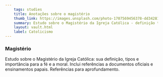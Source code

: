 ```yaml
---
    tags: studies
    title: Anotações sobre o magistério
    thumb_link: https://images.unsplash.com/photo-1707569456378-dd342812d543
    summary: Estudo sobre o Magistério da Igreja Católica - definição tipos e importância para a fé e a moral. Inclui referências a documentos oficiais e ensinamentos papais. Referências para aprofundamento.
    layout: vault.html
    label: Catolicismo
---
```

### Magistério

Estudo sobre o Magistério da Igreja Católica: sua definição, tipos e importância para a fé e a moral. Inclui referências a documentos oficiais e ensinamentos papais. Referências para aprofundamento.